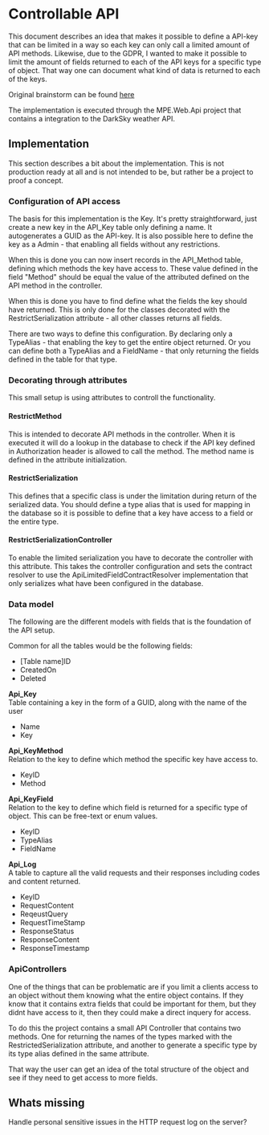 # Controllable API
This document describes an idea that makes it possible to define a API-key that can be limited in a way so each key can only call a limited amount of API methods.
Likewise, due to the GDPR, I wanted to make it possible to limit the amount of fields returned to each of the API keys for a specific type of object. That way one can document what kind of data is returned to each of the keys.

Original brainstorm can be found [here](./dumps/MPE.Api.pdf)

The implementation is executed through the MPE.Web.Api project that contains a integration to the DarkSky weather API.

## Implementation
This section describes a bit about the implementation. This is not production ready at all and is not intended to be, but rather be a project to proof a concept.

### Configuration of API access
The basis for this implementation is the Key. It's pretty straightforward, just create a new key in the API_Key table only defining a name. It autogenerates a GUID as the API-key. It is also possible here to define the key as a Admin - that enabling all fields without any restrictions.

When this is done you can now insert records in the API_Method table, defining which methods the key have access to. These value defined in the field "Method" should be equal the value of the attributed defined on the API method in the controller.

When this is done you have to find define what the fields the key should have returned. This is only done for the classes decorated with the RestrictSerialization attribute - all other classes returns all fields.

There are two ways to define this configuration. By declaring only a TypeAlias - that enabling the key to get the entire object returned. Or you can define both a TypeAlias and a FieldName - that only returning the fields defined in the table for that type.

### Decorating through attributes
This small setup is using attributes to controll the functionality. 

#### RestrictMethod
This is intended to decorate API methods in the controller. When it is executed it will do a lookup in the database to check if the API key defined in Authorization header is allowed to call the method. The method name is defined in the attribute initialization.

#### RestrictSerialization
This defines that a specific class is under the limitation during return of the serialized data. You should define a type alias that is used for mapping in the database so it is possible to define that a key have access to a field or the entire type.

#### RestrictSerializationController
To enable the limited serialization you have to decorate the controller with this attribute. This takes the controller configuration and sets the contract resolver to use the ApiLimitedFieldContractResolver implementation that only serializes what have been configured in the database.

### Data model
The following are the different models with fields that is the foundation of the API setup.

Common for all the tables would be the following fields:
* [Table name]ID
* CreatedOn
* Deleted

__Api_Key__  
Table containing a key in the form of a GUID, along with the name of the user 
* Name
* Key

__Api_KeyMethod__  
Relation to the key to define which method the specific key have access to.
* KeyID
* Method

__Api_KeyField__  
Relation to the key to define which field is returned for a specific type of object. This can be free-text or enum values.
* KeyID
* TypeAlias
* FieldName

__Api_Log__  
A table to capture all the valid requests and their responses including codes and content returned.
* KeyID
* RequestContent
* ReqeustQuery
* RequestTimeStamp
* ResponseStatus
* ResponseContent
* ResponseTimestamp


### ApiControllers
One of the things that can be problematic are if you limit a clients access to an object without them knowing what the entire object contains. If they know that it contains extra fields that could be important for them, but they didnt have access to it, then they could make a direct inquery for access.

To do this the project contains a small API Controller that contains two methods. One for returning the names of the types marked with the RestrictedSerialization attribute, and another to generate a specific type by its type alias defined in the same attribute.

That way the user can get an idea of the total structure of the object and see if they need to get access to more fields.

## Whats missing
Handle personal sensitive issues in the HTTP request log on the server?